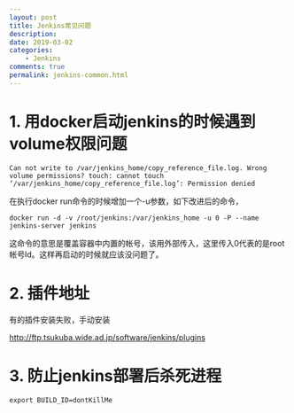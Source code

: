 ```yaml
---
layout: post
title: Jenkins常见问题
description: 
date: 2019-03-02
categories:
    - Jenkins
comments: true
permalink: jenkins-common.html
---
```


# 1. 用docker启动jenkins的时候遇到volume权限问题

```
Can not write to /var/jenkins_home/copy_reference_file.log. Wrong volume permissions? touch: cannot touch ‘/var/jenkins_home/copy_reference_file.log’: Permission denied
```

在执行docker run命令的时候增加一个-u参数，如下改进后的命令，
```
docker run -d -v /root/jenkins:/var/jenkins_home -u 0 -P --name jenkins-server jenkins
```

这命令的意思是覆盖容器中内置的帐号，该用外部传入，这里传入0代表的是root帐号Id。这样再启动的时候就应该没问题了。

# 2. 插件地址

有的插件安装失败，手动安装

http://ftp.tsukuba.wide.ad.jp/software/jenkins/plugins

# 3. 防止jenkins部署后杀死进程

```
export BUILD_ID=dontKillMe
```
